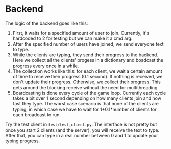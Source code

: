# Backend

The logic of the backend goes like this:
1. First, it waits for a specified amount of user to join. Currently, it's hardcoded to 2 for testing but we can make it a cmd arg.
2. After the specified number of users have joined, we send everyone text to type.
3. While the clients are typing, they send their progress to the backend. Here we collect all the clients' progess in a dictionary and boadcast the progress every once in a while.
4. The collection works like this: for each client, we wait a certain amount of time to receive their progress (0.1 second). If nothing is received, we don't update their progress. Otherwise, we collect their progress. This gets around the blocking receive without the need for multithreading.
5. Boardcasting is done every cycle of the game loop. Currently each cycle takes a bit over 1 second depending on how many clients join and how fast they type. The worst case scenario is that none of the clients are typing, in which case we have to wait for 1+0.1*number of clients for each broadcast to run.

Try the test client in `test/test_client.py`. The interface is not pretty but once you start 2 clients (and the server), you will receive the text to type. After that, you can type in a real number between 0 and 1 to update your typing progress.

